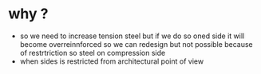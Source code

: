 # why ?
- so we need to increase tension steel but if we do so oned side it will become overreinnforced so we can redesign but not possible because of restrtriction so steel on compression side
- when sides is restricted from architectural point of view
